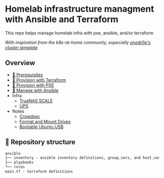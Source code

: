 # Homelab infrastructure managment with Ansible and Terraform

This repo helps manage homelab infra with pxe, ansible, and/or terraform

_With inspiration from the k8s-at-home community, especially [onedr0p's cluster template](https://github.com/onedr0p/flux-cluster-template)_

## Overview

<!-- no toc -->
- [📝 Prerequisites](./1-prerequisites.md)
- [📡 Provision with Terraform](./2-terraform.md)
- [🧚 Provision with PXE](./pxe.md)
- [🤖 Manage with Ansible](./3-ansible.md)
- Infra
  - [TrueNAS SCALE](./infra/truenas.md)
  - [UPS](./infra/ups.md)
- Notes
  - [Crowdsec](./notes/crowdsec.md)
  - [Format and Mount Drives](./notes/format_and_mount.md)
  - [Bootable Ubuntu USB](./notes/ubuntu_usb.md)

## 📂 Repository structure

```txt
ansible
├── inventory - ansible inventory definitions, group_vars, and host_vars
├── playbooks
└── roles
main.tf - terraform definitions
```
